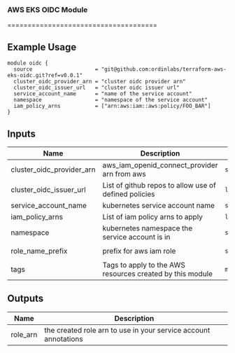 ### AWS EKS OIDC Module
=====================================

## Example Usage

```hcl
module oidc {
  source                    = "git@github.com:ordinlabs/terraform-aws-eks-oidc.git?ref=v0.0.1"
  cluster_oidc_provider_arn = "cluster oidc provider arn"
  cluster_oidc_issuer_url   = "cluster oidc issuer url"
  service_account_name      = "name of the service account"
  namespace                 = "namespace of the service account"
  iam_policy_arns           = ["arn:aws:iam::aws:policy/FOO_BAR"]
}
```

## Inputs

| Name                      | Description                                               | Type           | Default       | Required |
|---------------------------|-----------------------------------------------------------|----------------|---------------|:--------:|
| cluster_oidc_provider_arn | aws_iam_openid_connect_provider arn from aws              | `string`       |               |   yes    |
| cluster_oidc_issuer_url   | List of github repos to allow use of defined policies     | `list(string)` |               |   yes    |
| service_account_name      | kubernetes service account name                           | `string`       |               |   yes    |
| iam_policy_arns           | List of iam policy arns to apply                          | `list(string)` |               |   yes    |
| namespace                 | kubernetes namespace the service account is in            | `string`       | `kube-system` |    no    |
| role_name_prefix          | prefix for aws iam role                                   | `string`       | `eks-oidc-`   |    no    |
| tags                      | Tags to apply to the AWS resources created by this module | `map(string)`  | `{}`          |    no    |

## Outputs

| Name     | Description                                                     |
|----------|-----------------------------------------------------------------|
| role_arn | the created role arn to use in your service account annotations |

